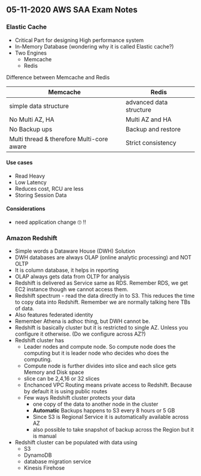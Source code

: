 ## 05-11-2020 AWS SAA Exam Notes

### Elastic Cache

* Critical Part for designing High performance system
* In-Memory Database (wondering why it is called Elastic cache?)
* Two Engines
  * Memcache
  * Redis

Difference between Memcache and Redis

Memcache  | Redis
----------|----------
simple data structure | advanced data structure
No Multi AZ, HA | Multi AZ and HA
No Backup ups | Backup and restore
Multi thread & therefore Multi-core aware | Strict consistency

#### Use cases

* Read Heavy
* Low Latency
* Reduces cost, RCU are less
* Storing Session Data

#### Considerations

* need application change :roll_eyes: :bangbang:

### Amazon Redshift

* Simple words a Dataware House (DWH) Solution
* DWH databases are always OLAP (online analytic processing) and NOT OLTP
* It is column database, it helps in reporting
* OLAP always gets data from OLTP for analysis
* Redshift is delivered as Service same as RDS. Remember RDS, we get EC2 instance though we cannot access them.
* Redshift spectrum - read the data directly in to S3. This reduces the time to copy data into Redshift. Remember we are normally talking here TBs of data.
* Also features federated identity
* Remember Athena is adhoc thing, but DWH cannot be.
* Redshift is basically cluster but it is restricted to single AZ. Unless you configure it otherwise. (Do we configure across AZ?)
* Redshift cluster has
  * Leader nodes and compute node. So compute node does the computing but it is leader node who decides who does the computing.
  * Compute node is further divides into slice and each slice gets Memory and Disk space
  * slice can be 2,4,16 or 32 slices
  * Enchanced VPC Routing means private access to Redshift. Because by default it is using public routes
  * Few ways Redshift cluster protects your data
    * one copy of the data to another node in the cluster
    * **Automatic** Backups happens to S3 every 8 hours or 5 GB
    * Since S3 is Regional Service it is automatically available across AZ
    * also possible to take snapshot of backup across the Region but it is manual
* Redshift cluster can be populated with data using 
  * S3
  * DynamoDB
  * database migration service
  * Kinesis Firehose

